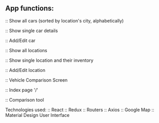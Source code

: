 App functions:
--------------
  :: Show all cars (sorted by location's city, alphabetically)

  :: Show single car details

  :: Add/Edit car

  :: Show all locations

  :: Show single location and their inventory

  :: Add/Edit location

  :: Vehicle Comparison Screen

  :: Index page '/'
  
  :: Comparison tool

Technologies used:
  :: React
  :: Redux
  :: Routers
  :: Axios
  :: Google Map
  :: Material Design User Interface
